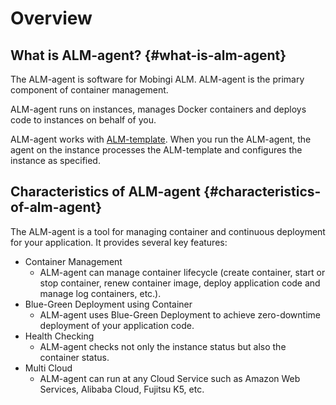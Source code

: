 # Overview

## What is ALM-agent? {#what-is-alm-agent}

The ALM-agent is software for Mobingi ALM. ALM-agent is the primary component of container management.

ALM-agent runs on instances, manages Docker containers and deploys code to instances on behalf of you.

ALM-agent works with [ALM-template](https://learn.mobingi.com/alm-template). When you run the ALM-agent, the agent on the instance processes the ALM-template and configures the instance as specified.

## Characteristics of ALM-agent {#characteristics-of-alm-agent}

The ALM-agent is a tool for managing container and continuous deployment for your application. It provides several key features:

* Container Management
  * ALM-agent can manage container lifecycle \(create container, start or stop container, renew container image, deploy application code and manage log containers, etc.\).
* Blue-Green Deployment using Container
  * ALM-agent uses Blue-Green Deployment to achieve zero-downtime deployment of your application code.
* Health Checking
  * ALM-agent checks not only the instance status but also the container status.
* Multi Cloud
  * ALM-agent can run at any Cloud Service such as Amazon Web Services, Alibaba Cloud, Fujitsu K5, etc.

